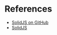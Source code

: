 # References

- [SolidJS on GitHub](https://github.com/solidjs/solid)
- [SolidJS](https://solidjs.com/)
